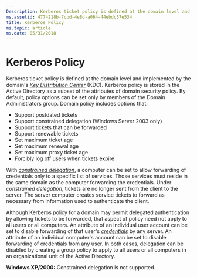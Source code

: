 ```yaml
---
Description: Kerberos ticket policy is defined at the domain level and implemented by the domain's Key Distribution Center (KDC).
ms.assetid: 4774218b-7cbd-4e8d-a064-44ebdc37e534
title: Kerberos Policy
ms.topic: article
ms.date: 05/31/2018
---
```


# Kerberos Policy

Kerberos ticket policy is defined at the domain level and implemented by the domain's [*Key Distribution Center*](https://msdn.microsoft.com/library/ms721590(v=VS.85).aspx) (KDC). Kerberos policy is stored in the Active Directory as a subset of the attributes of domain security policy. By default, policy options can be set only by members of the Domain Administrators group. Domain policy includes options that:

-   Support postdated tickets
-   Support constrained delegation (Windows Server 2003 only)
-   Support tickets that can be forwarded
-   Support renewable tickets
-   Set maximum ticket age
-   Set maximum renewal age
-   Set maximum proxy ticket age
-   Forcibly log off users when tickets expire

With [*constrained delegation*](https://msdn.microsoft.com/library/ms721572(v=VS.85).aspx), a computer can be set to allow forwarding of credentials only to a specific list of services. Those services must reside in the same domain as the computer forwarding the credentials. Under *constrained delegation*, tickets are no longer sent from the client to the server. The server computer creates service tickets to forward as necessary from information used to authenticate the client.

Although Kerberos policy for a domain may permit delegated authentication by allowing tickets to be forwarded, that aspect of policy need not apply to all users or all computers. An attribute of an individual user account can be set to disable forwarding of that user's [*credentials*](https://msdn.microsoft.com/library/ms721572(v=VS.85).aspx) by any server. An attribute of an individual computer's account can be set to disable forwarding of credentials from any user. In both cases, delegation can be disabled by creating a group policy to apply to all users or all computers in an organizational unit of the Active Directory.

**Windows XP/2000:** Constrained delegation is not supported.

 

 



